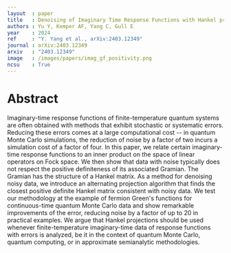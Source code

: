 ```yaml
---
layout  : paper
title   : Denoising of Imaginary Time Response Functions with Hankel projections
authors : Yu Y, Kemper AF, Yang C, Gull E
year    : 2024
ref     : "Y. Yang et al., arXiv:2403.12349"
journal : arXiv:2403.12349
arxiv   : "2403.12349"
image   : /images/papers/imag_gf_positivity.png
ncsu    : True
---
```


# Abstract
Imaginary-time response functions of finite-temperature quantum systems are often obtained with methods that exhibit stochastic or systematic errors. Reducing these errors comes at a large computational cost -- in quantum Monte Carlo simulations, the reduction of noise by a factor of two incurs a simulation cost of a factor of four. In this paper, we relate certain imaginary-time response functions to an inner product on the space of linear operators on Fock space. We then show that data with noise typically does not respect the positive definiteness of its associated Gramian. The Gramian has the structure of a Hankel matrix. As a method for denoising noisy data, we introduce an alternating projection algorithm that finds the closest positive definite Hankel matrix consistent with noisy data. We test our methodology at the example of fermion Green's functions for continuous-time quantum Monte Carlo data and show remarkable improvements of the error, reducing noise by a factor of up to 20 in practical examples. We argue that Hankel projections should be used whenever finite-temperature imaginary-time data of response functions with errors is analyzed, be it in the context of quantum Monte Carlo, quantum computing, or in approximate semianalytic methodologies. 
